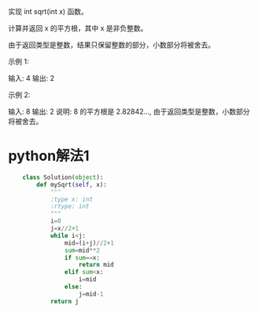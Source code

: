 实现 int sqrt(int x) 函数。

计算并返回 x 的平方根，其中 x 是非负整数。

由于返回类型是整数，结果只保留整数的部分，小数部分将被舍去。

示例 1:

输入: 4
输出: 2


示例 2:

输入: 8
输出: 2
说明: 8 的平方根是 2.82842..., 
由于返回类型是整数，小数部分将被舍去。

# python解法1

```Python
	class Solution(object):
	    def mySqrt(self, x):
	        """
	        :type x: int
	        :rtype: int
	        """
	        i=0
	        j=x//2+1
	        while i<j:
	            mid=(i+j)//2+1
	            sum=mid**2
	            if sum==x:
	                return mid
	            elif sum<x:
	                i=mid
	            else:
	                j=mid-1
	        return j
```